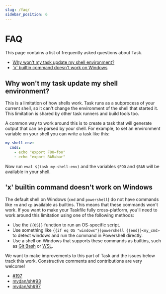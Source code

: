 ```yaml
---
slug: /faq/
sidebar_position: 6
---
```


# FAQ

This page contains a list of frequently asked questions about Task.

- [Why won't my task update my shell environment?](#why-wont-my-task-update-my-shell-environment)
- ['x' builtin command doesn't work on Windows](#x-builtin-command-doesnt-work-on-windows)

## Why won't my task update my shell environment?

This is a limitation of how shells work. Task runs as a subprocess of your current shell, so it can't change the environment of the shell that started it. This limitation is shared by other task runners and build tools too.

A common way to work around this is to create a task that will generate output that can be parsed by your shell. For example, to set an environment variable on your shell you can write a task like this:

```yaml
my-shell-env:
  cmds:
    - echo "export FOO=foo"
    - echo "export BAR=bar"
```

Now run `eval $(task my-shell-env)` and the variables `$FOO` and `$BAR` will be available in your shell.

## 'x' builtin command doesn't work on Windows

The default shell on Windows (`cmd` and `powershell`) do not have commands like `rm` and `cp` available as builtins. This means that these commands won't work. If you want to make your Taskfile fully cross-platform, you'll need to work around this limitation using one of the following methods:

- Use the `{{OS}}` function to run an OS-specific script.
- Use something like `{{if eq OS "windows"}}powershell {{end}}<my_cmd>` to detect windows and run the command in Powershell directly.
- Use a shell on Windows that supports these commands as builtins, such as [Git Bash][git-bash] or [WSL][wsl].

We want to make improvements to this part of Task and the issues below track this work. Constructive comments and contributions are very welcome!

- [#197](https://github.com/go-task/task/issues/197)
- [mvdan/sh#93](https://github.com/mvdan/sh/issues/93)
- [mvdan/sh#97](https://github.com/mvdan/sh/issues/97)

<!-- prettier-ignore-start -->

<!-- prettier-ignore-end -->
[git-bash]: https://gitforwindows.org/
[wsl]: https://learn.microsoft.com/en-us/windows/wsl/install
